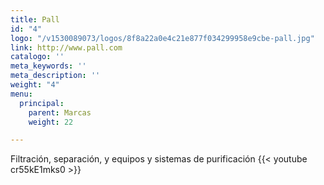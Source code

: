 ```yaml
---
title: Pall
id: "4"
logo: "/v1530089073/logos/8f8a22a0e4c21e877f034299958e9cbe-pall.jpg"
link: http://www.pall.com
catalogo: ''
meta_keywords: ''
meta_description: ''
weight: "4"
menu:
  principal:
    parent: Marcas
    weight: 22

---
```

Filtración, separación, y equipos y sistemas de purificación
{{< youtube cr55kE1mks0 >}}